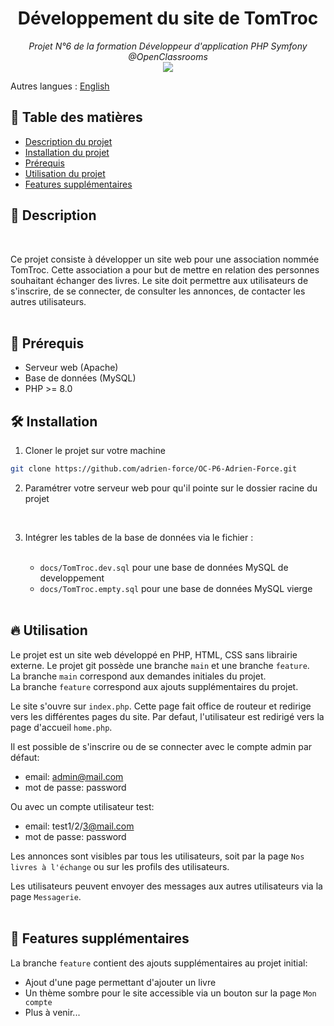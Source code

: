 <h1 align="center">Développement du site de TomTroc</h1>
<p align="center"><i>Projet N°6 de la formation Développeur d'application PHP Symfony
@OpenClassrooms <br> <a href="https://github.com/adrien-force/OC-P6-Adrien-Force/commits?author=adrien-force"><img src="https://img.shields.io/badge/Auteur_:-Adrien_FORCE-orange"></a></i></p>

Autres langues : [English](./README.en.md)

## 🎯 Table des matières
- [Description du projet](#-description)
- [Installation du projet](#-installation)
- [Prérequis](#-prérequis)
- [Utilisation du projet](#-utilisation)
- [Features supplémentaires](#-features-supplémentaires)


## 📄 Description
<br>

Ce projet consiste à développer un site web pour une association nommée TomTroc. 
Cette association a pour but de mettre en relation des personnes souhaitant échanger des livres.
Le site doit permettre aux utilisateurs de s'inscrire, de se connecter, de consulter les annonces, de contacter les autres utilisateurs. 
<br> <br>


## 🔧 Prérequis

- Serveur web (Apache)
- Base de données (MySQL)
- PHP >= 8.0

## 🛠️ Installation

1. Cloner le projet sur votre machine
```bash
git clone https://github.com/adrien-force/OC-P6-Adrien-Force.git
```

2. Paramétrer votre serveur web pour qu'il pointe sur le dossier racine du projet
<br>


3. Intégrer les tables de la base de données via le fichier : <br> <br>

   - `docs/TomTroc.dev.sql` pour une base de données MySQL de developpement
   - `docs/TomTroc.empty.sql` pour une base de données MySQL vierge
     <br> <br>

## 🔥️ Utilisation

Le projet est un site web développé en PHP, HTML, CSS sans librairie externe.
Le projet git possède une branche `main` et une branche `feature`. <br>
La branche `main` correspond aux demandes initiales du projet. <br>
La branche `feature` correspond aux ajouts supplémentaires du projet.

Le site s'ouvre sur `index.php`. Cette page fait office de routeur et redirige vers les différentes pages du site.
Par defaut, l'utilisateur est redirigé vers la page d'accueil `home.php`.

Il est possible de s'inscrire ou de se connecter avec le compte admin par défaut:
- email: admin@mail.com
- mot de passe: password

Ou avec un compte utilisateur test:
- email: test1/2/3@mail.com
- mot de passe: password

Les annonces sont visibles par tous les utilisateurs, soit par la page `Nos livres à l'échange` ou sur les profils des utilisateurs.

Les utilisateurs peuvent envoyer des messages aux autres utilisateurs via la page `Messagerie`.
<br> <br>

## 🚀 Features supplémentaires

La branche `feature` contient des ajouts supplémentaires au projet initial:
- Ajout d'une page permettant d'ajouter un livre
- Un thème sombre pour le site accessible via un bouton sur la page `Mon compte`
- Plus à venir...

